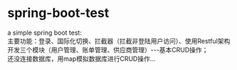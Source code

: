 # spring-boot-test
a simple spring boot test:<br>
主要功能：登录、国际化切换、拦截器（拦截非登陆用户访问）、使用Restful架构开发三个模块（用户管理、账单管理、供应商管理）---基本CRUD操作；<br>
还没连接数据库，用map模拟数据库进行CRUD操作...
